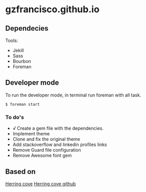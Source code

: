 gzfrancisco.github.io
=====================

## Dependecies

Tools:

* Jekill
* Sass
* Bourbon
* Foreman

## Developer mode

To run the developer mode, in terminal run foreman with all task.

    $ foreman start

### To do's

* √ Create a gem file with the dependencies.
* Implement theme
* Clone and fix the original theme
* Add stackoverflow and linkedin profiles links
* Remove Guard file configuration
* Remove Awesome font gem


## Based on

[Herring cove](http://arnp.github.io/herring-cove/)
[Herring cove github](https://github.com/arnp/herring-cove)
